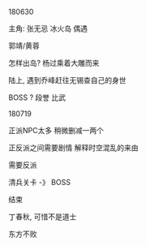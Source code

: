 180630

主角: 张无忌 冰火岛 偶遇 

郭靖/黄蓉

怎样出岛? 杨过乘着大雕而来

陆上, 遇到乔峰赶往无锡查自己的身世

BOSS ? 段誉 比武



180719

正派NPC太多 稍微删减一两个

正反派之间需要剧情 解释时空混乱的来由

需要反派

清兵关卡 -》 BOSS

结束

丁春秋, 可惜不是道士

东方不败 